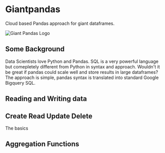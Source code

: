 # Giantpandas
Cloud based Pandas approach for giant dataframes.

![Giant Pandas Logo](/other/giantpandas_logo.svg=50x)



## Some Background
Data Scientists love Python and Pandas. SQL is a very powerful language but comepletely different from Python in syntax and approach. Wouldn't it be great if pandas could scale well and store results in large dataframes? The approach is simple, pandas syntax is translated into standard Google Bigquery SQL. 

## Reading and Writing data

## Create Read Update Delete
The basics

## Aggregation Functions


